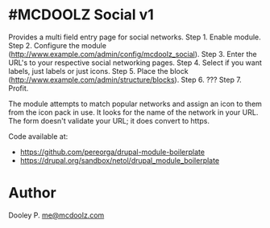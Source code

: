 #MCDOOLZ Social v1
==================

Provides a multi field entry page for social networks.
Step 1.  Enable module.
Step 2.  Configure the module (http://www.example.com/admin/config/mcdoolz_social).
Step 3.  Enter the URL's to your respective social networking pages.
Step 4.  Select if you want labels, just labels or just icons.
Step 5.  Place the block (http://www.example.com/admin/structure/blocks).
Step 6.  ???
Step 7.  Profit.

The module attempts to match popular networks and assign an icon to them from
the icon pack in use.
It looks for the name of the network in your URL.
The form doesn't validate your URL; it does convert to https.

Code available at:

* https://github.com/pereorga/drupal-module-boilerplate
* https://drupal.org/sandbox/netol/drupal_module_boilerplate


Author
======

Dooley P. <me@mcdoolz.com>
